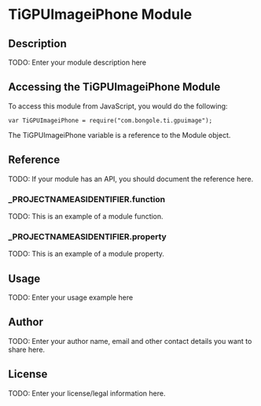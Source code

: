 # TiGPUImageiPhone Module

## Description

TODO: Enter your module description here

## Accessing the TiGPUImageiPhone Module

To access this module from JavaScript, you would do the following:

	var TiGPUImageiPhone = require("com.bongole.ti.gpuimage");

The TiGPUImageiPhone variable is a reference to the Module object.	

## Reference

TODO: If your module has an API, you should document
the reference here.

### ___PROJECTNAMEASIDENTIFIER__.function

TODO: This is an example of a module function.

### ___PROJECTNAMEASIDENTIFIER__.property

TODO: This is an example of a module property.

## Usage

TODO: Enter your usage example here

## Author

TODO: Enter your author name, email and other contact
details you want to share here. 

## License

TODO: Enter your license/legal information here.
